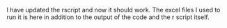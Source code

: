 I have updated the rscript and now it should work. The excel files I used to run it is here in addition to the output of the code and the r script itself. 
